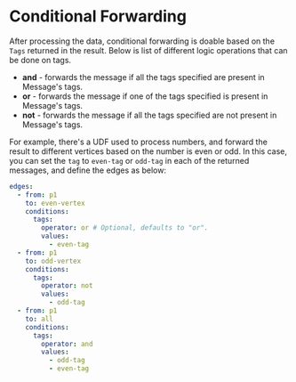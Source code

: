 # Conditional Forwarding

After processing the data, conditional forwarding is doable based on the `Tags` returned in the result. 
Below is list of different logic operations that can be done on tags.
- **and** - forwards the message if all the tags specified are present in Message's tags.
- **or** - forwards the message if one of the tags specified is present in Message's tags.
- **not** - forwards the message if all the tags specified are not present in Message's tags.

For example, there's a UDF used to process numbers, and forward the result to different vertices based on the number is even or odd. In this case, you can set the `tag` to `even-tag` or `odd-tag` in each of the returned messages,
and define the edges as below:

```yaml
edges:
  - from: p1
    to: even-vertex
    conditions:
      tags:
        operator: or # Optional, defaults to "or".
        values:
          - even-tag
  - from: p1
    to: odd-vertex
    conditions:
      tags:
        operator: not
        values:
          - odd-tag
  - from: p1
    to: all
    conditions:
      tags:
        operator: and
        values:
          - odd-tag
          - even-tag
```

